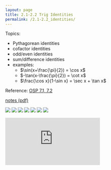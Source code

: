 ```yaml
---
layout: page
title: 2.1-2.2 Trig Identities
permalink: /2.1-2.2_identities/
---
```


Topics: 
- Pythagorean identities
- cofactor identities
- odd/even identities
- sum/difference identities
- examples:
    - $\sin(x+\frac{\pi}{2}) = \cos x$
    - $-\tan(x-\frac{\pi}{2}) = \cot x$
    - $\frac{\cos x}{1-\sin x} = \sec x + \tan x$

Reference: [OSP 7.1, 7.2](https://openstax.org/books/precalculus/pages/7-1-solving-trigonometric-equations-with-identities)

[notes (pdf)](PCHA_2.1-2.2_TrigIdentities.pdf)

![](0.png)
![](1.png)
![](2.png)
![](3.png)
![](4.png)
![](5.png)
![](6.png)

<iframe class="video" src="https://www.youtube.com/embed/4CQTQNxkJcw" title="YouTube video player" frameborder="0" allow="accelerometer; autoplay; clipboard-write; encrypted-media; gyroscope; picture-in-picture" allowfullscreen></iframe>
